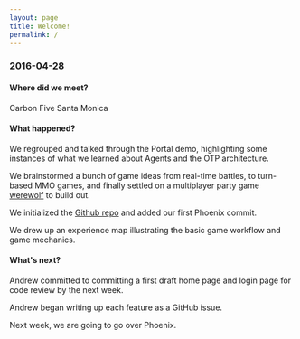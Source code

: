 ```yaml
---
layout: page
title: Welcome!
permalink: /
---
```


### 2016-04-28

#### Where did we meet?

Carbon Five Santa Monica

#### What happened?

We regrouped and talked through the Portal demo, highlighting some
instances of what we learned about Agents and the OTP architecture.

We brainstormed a bunch of game ideas from real-time battles, to
turn-based MMO games, and finally settled on a multiplayer party game
[werewolf]() to build out.

We initialized the [Github repo](https://github.com/SantaMonicaElixir/werewolf) and
added our first Phoenix commit.

We drew up an experience map illustrating the basic game workflow and
game mechanics.

#### What's next?

Andrew committed to committing a first draft home page and login page
for code review by the next week.

Andrew began writing up each feature as a GitHub issue.

Next week, we are going to go over Phoenix.
